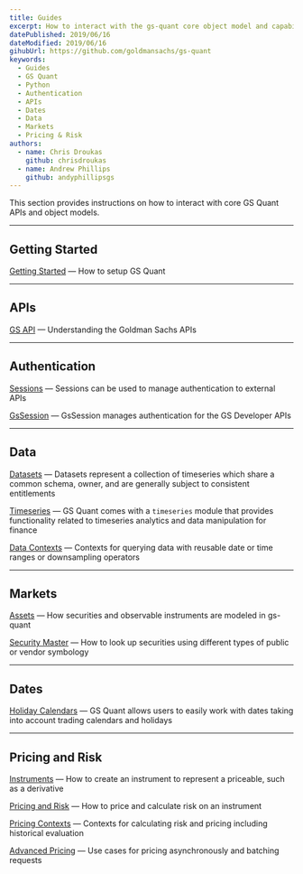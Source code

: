 ```yaml
---
title: Guides
excerpt: How to interact with the gs-quant core object model and capabilities
datePublished: 2019/06/16
dateModified: 2019/06/16
gihubUrl: https://github.com/goldmansachs/gs-quant
keywords:
  - Guides
  - GS Quant
  - Python
  - Authentication
  - APIs
  - Dates
  - Data
  - Markets
  - Pricing & Risk
authors:
  - name: Chris Droukas
    github: chrisdroukas
  - name: Andrew Phillips
    github: andyphillipsgs
---
```


This section provides instructions on how to interact with core GS Quant APIs and object models.

---

## Getting Started

[Getting Started](/gsquant/guides/getting-started) — How to setup GS Quant

---

## APIs

[GS API](/gsquant/guides/APIs/gs-api) — Understanding the Goldman Sachs APIs

---

## Authentication

[Sessions](/gsquant/guides/Authentication/1-sessions) — Sessions can be used to manage authentication to external APIs

[GsSession](/gsquant/guides/Authentication/2-gs-session) — GsSession manages authentication for the GS Developer APIs

---

## Data

[Datasets](/gsquant/guides/Data/datasets) — Datasets represent a collection of timeseries which share a common schema,
owner, and are generally subject to consistent entitlements

[Timeseries](/gsquant/guides/Data/timeseries) — GS Quant comes with a `timeseries` module that provides functionality
related to timeseries analytics and data manipulation for finance

[Data Contexts](/gsquant/guides/Data/data-context) — Contexts for querying data with reusable date or time ranges or
downsampling operators

---

## Markets

[Assets](/gsquant/guides/Markets/assets) — How securities and observable instruments are modeled in gs-quant

[Security Master](/gsquant/guides/Markets/security-master) — How to look up securities using different types of public
or vendor symbology

---

## Dates

[Holiday Calendars](/gsquant/guides/Dates/holiday-calendar) — GS Quant allows users to easily work with dates taking
into account trading calendars and holidays  

---

## Pricing and Risk

[Instruments](/gsquant/guides/Pricing-and-Risk/1-instruments) — How to create an instrument to represent a priceable, such as a derivative 

[Pricing and Risk](/gsquant/guides/Pricing-and-Risk/2-pricing-and-risk) — How to price and calculate risk on an instrument

[Pricing Contexts](/gsquant/guides/Pricing-and-Risk/3-pricing-context) — Contexts for calculating risk and pricing including historical evaluation 

[Advanced Pricing](/gsquant/guides/Pricing-and-Risk/4-advanced-pricing) — Use cases for pricing asynchronously and batching requests 

